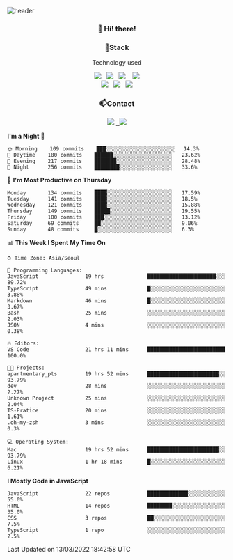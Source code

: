 ![header](https://capsule-render.vercel.app/api?type=waving&color=gradient&height=200&text=Che-ri&fontAlign=70&fontAlignY=40&animation=twinkling)

<h3 align="center">👋 Hi! there!</h3>

<h3 align="center">📌Stack</h3>
<p align="center">Technology used</p>
<div align="center"><img src="https://img.shields.io/badge/HTML5-e74c3c?style=flat-square&logo=HTML5&logoColor=white"></img> &nbsp <img src="https://img.shields.io/badge/CSS3-0A84FF?style=flat-square&logo=CSS3&logoColor=white"></img>  &nbsp <img src="https://img.shields.io/badge/SCSS-fd79a8?style=flat-square&logo=Sass&logoColor=white"/></a>&nbsp  &nbsp <img src="https://img.shields.io/badge/styled%2Dcomponents-DB7093?style=flat-square&logo=styled%2Dcomponents&logoColor=white"/></a>
<br><img src="https://img.shields.io/badge/JavaScript-FFCD11?style=flat-square&logo=JavaScript&logoColor=white"></img> &nbsp <img src="https://img.shields.io/badge/React-00BCF6?style=flat-square&logo=React&logoColor=white"></img> &nbsp <img src="https://img.shields.io/badge/Redux-764ABC?style=flat-square&logo=Redux&logoColor=white"/></a></div>

<h3 align="center">📫Contact</h3>
<div align="center"><a href="https://cheri.tistory.com/"><img src="https://img.shields.io/badge/Cheri-AD29B6?style=flat-square&logo=Tidal&logoColor=white"/></a> <a href="rnjs1135@gmail.com"> &nbsp <img src="https://img.shields.io/badge/Gmail-EA4335?style=flat-square&logo=Gmail&logoColor=white"/></a></div>

<!--START_SECTION:waka-->
**I'm a Night 🦉** 

```text
🌞 Morning    109 commits    ███░░░░░░░░░░░░░░░░░░░░░░   14.3% 
🌆 Daytime    180 commits    ██████░░░░░░░░░░░░░░░░░░░   23.62% 
🌃 Evening    217 commits    ███████░░░░░░░░░░░░░░░░░░   28.48% 
🌙 Night      256 commits    ████████░░░░░░░░░░░░░░░░░   33.6%

```
📅 **I'm Most Productive on Thursday** 

```text
Monday       134 commits    ████░░░░░░░░░░░░░░░░░░░░░   17.59% 
Tuesday      141 commits    ████░░░░░░░░░░░░░░░░░░░░░   18.5% 
Wednesday    121 commits    ████░░░░░░░░░░░░░░░░░░░░░   15.88% 
Thursday     149 commits    █████░░░░░░░░░░░░░░░░░░░░   19.55% 
Friday       100 commits    ███░░░░░░░░░░░░░░░░░░░░░░   13.12% 
Saturday     69 commits     ██░░░░░░░░░░░░░░░░░░░░░░░   9.06% 
Sunday       48 commits     █░░░░░░░░░░░░░░░░░░░░░░░░   6.3%

```


📊 **This Week I Spent My Time On** 

```text
⌚︎ Time Zone: Asia/Seoul

💬 Programming Languages: 
JavaScript               19 hrs              ██████████████████████░░░   89.72% 
TypeScript               49 mins             █░░░░░░░░░░░░░░░░░░░░░░░░   3.88% 
Markdown                 46 mins             █░░░░░░░░░░░░░░░░░░░░░░░░   3.67% 
Bash                     25 mins             ░░░░░░░░░░░░░░░░░░░░░░░░░   2.03% 
JSON                     4 mins              ░░░░░░░░░░░░░░░░░░░░░░░░░   0.38%

🔥 Editors: 
VS Code                  21 hrs 11 mins      █████████████████████████   100.0%

🐱‍💻 Projects: 
apartmentary_pts         19 hrs 52 mins      ███████████████████████░░   93.79% 
dev                      28 mins             ░░░░░░░░░░░░░░░░░░░░░░░░░   2.27% 
Unknown Project          25 mins             ░░░░░░░░░░░░░░░░░░░░░░░░░   2.04% 
TS-Pratice               20 mins             ░░░░░░░░░░░░░░░░░░░░░░░░░   1.61% 
.oh-my-zsh               3 mins              ░░░░░░░░░░░░░░░░░░░░░░░░░   0.3%

💻 Operating System: 
Mac                      19 hrs 52 mins      ███████████████████████░░   93.79% 
Linux                    1 hr 18 mins        █░░░░░░░░░░░░░░░░░░░░░░░░   6.21%

```

**I Mostly Code in JavaScript** 

```text
JavaScript               22 repos            █████████████░░░░░░░░░░░░   55.0% 
HTML                     14 repos            ████████░░░░░░░░░░░░░░░░░   35.0% 
CSS                      3 repos             ██░░░░░░░░░░░░░░░░░░░░░░░   7.5% 
TypeScript               1 repo              ░░░░░░░░░░░░░░░░░░░░░░░░░   2.5%

```



 Last Updated on 13/03/2022 18:42:58 UTC
<!--END_SECTION:waka-->
